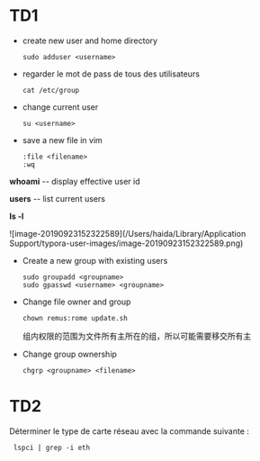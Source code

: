#  TD1

* create new user and home directory

  ```shell
  sudo adduser <username>
  ```

* regarder le mot de pass de tous des utilisateurs

  ```shell
  cat /etc/group
  ```

* change current user

  ```shell
  su <username>
  ```

* save a new file in vim

  ```shell
  :file <filename>
  :wq
  ```

**whoami** -- display effective user id

**users** -- list current users

**ls -l**

![image-20190923152322589](/Users/haida/Library/Application Support/typora-user-images/image-20190923152322589.png)



* Create a new group with existing users

	```shell
	sudo groupadd <groupname>
	sudo gpasswd <username> <groupname>
	```

* Change file owner and group

  ```shell
  chown remus:rome update.sh
  ```

  组内权限的范围为文件所有主所在的组，所以可能需要移交所有主

* Change group ownership

  ```shell
  chgrp <groupname> <filename>
  ```

  

# TD2

Déterminer le type de carte réseau avec la commande suivante :

```shell
 lspci | grep -i eth
```

